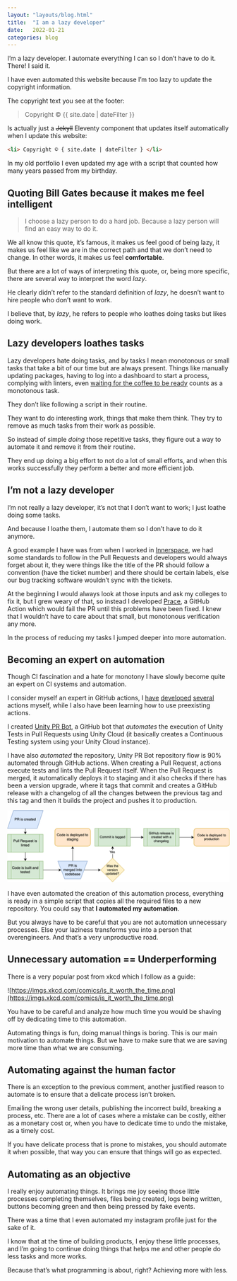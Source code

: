 ```yaml
---
layout: "layouts/blog.html"
title:  "I am a lazy developer"
date:   2022-01-21
categories: blog
---
```


I’m a lazy developer. I automate everything I can so I don’t have to do it. There! I said it.

I have even automated this website because I’m too lazy to update the copyright information.

The copyright text you see at the footer:

> Copyright © {{ site.date | dateFilter }}

Is actually just a ~~Jekyll~~ Eleventy component that updates itself automatically when I update this website:

```html
<li> Copyright © { site.date | dateFilter } </li>
```

In my old portfolio I even updated my age with a script that counted how many years passed from my birthday.

## Quoting Bill Gates because it makes me feel intelligent

> I choose a lazy person to do a hard job. Because a lazy person will find an easy way to do it.
> 

We all know this quote, it’s famous, it makes us feel good of being lazy, it makes us feel like we are in the correct path and that we don’t need to change. In other words, it makes us feel **comfortable**.

But there are a lot of ways of interpreting this quote, or, being more specific, there are several way to interpret the word *lazy*.

He clearly didn’t refer to the standard definition of *lazy*, he doesn’t want to hire people who don’t want to work.

I believe that, by *lazy*, he refers to people who loathes doing tasks but likes doing work.

## Lazy developers loathes tasks

Lazy developers hate doing tasks, and by tasks I mean monotonous or small tasks that take a bit of our time but are always present. 
Things like manually updating packages, having to log into a dashboard to start a process, complying with linters, even [waiting for the coffee to be ready](https://github.com/NARKOZ/hacker-scripts) counts as a monotonous task.

They don’t like following a script in their routine.

They want to do interesting work, things that make them think. They try to remove as much tasks from their work as possible.

So instead of simple *doing* those repetitive tasks, they figure out a way to automate it and remove it from their routine.

They end up doing a big effort to not do a lot of small efforts, and when this works successfully they perform a better and more efficient job.

## I’m not a lazy developer

I’m not really a lazy developer, it’s not that I don’t want to work; I just loathe doing some tasks.

And because I loathe them, I automate them so I don’t have to do it anymore.

A good example I have was from when I worked in [Innerspace](https://www.innerspace.eu/), we had some standards to follow in the Pull Requests and developers would always forget about it, they were things like the title of the PR should follow a convention (have the ticket number) and there should be certain labels, else our bug tracking software wouldn’t sync with the tickets.

At the beginning I would always look at those inputs and ask my colleges to fix it, but I grew weary of that, so instead I developed [Prace](https://github.com/marketplace/actions/prace-js), a GitHub Action which would fail the PR until this problems have been fixed. I knew that I wouldn’t have to care about that small, but monotonous verification any more.

In the process of reducing my tasks I jumped deeper into more automation.

## Becoming an expert on automation

Though CI fascination and a hate for monotony I have slowly become quite an expert on CI systems and automation.

I consider myself an expert in GitHub actions, I [have](https://github.com/Bullrich/Prace.js) [developed](https://github.com/Bullrich/commit-autotag) [several](https://github.com/Bullrich/update-node-scoped-dependencies) actions myself, while I also have been learning how to use preexisting actions.

I created [Unity PR Bot](https://unityprbot.com/), a GitHub bot that *automates* the execution of Unity Tests in Pull Requests using Unity Cloud (it basically creates a Continuous Testing system using your Unity Cloud instance).

I have also *automated* the repository, Unity PR Bot repository flow is 90% automated through GitHub actions. 
When creating a Pull Request, actions execute tests and lints the Pull Request itself. 
When the Pull Request is merged, it automatically deploys it to staging and it also checks if there has been a version upgrade, where it tags that commit and creates a GitHub release with a changelog of all the changes between the previous tag and this tag and then it builds the project and pushes it to production.

![automation-flow.png](../../img/posts/automation-flow.png)

I have even automated the creation of this automation process, everything is ready in a simple script that copies all the required files to a new repository. You could say that **I automated my automation**.

But you always have to be careful that you are not automation unnecessary processes. Else your laziness transforms you into a person that overengineers. And that’s a very unproductive road.

## Unnecessary automation == Underperforming

There is a very popular post from xkcd which I follow as a guide:

![https://imgs.xkcd.com/comics/is_it_worth_the_time.png](https://imgs.xkcd.com/comics/is_it_worth_the_time.png)

You have to be careful and analyze how much time you would be shaving off by dedicating time to this automation.

Automating things is fun, doing manual things is boring. This is our main motivation to automate things. But we have to make sure that we are saving more time than what we are consuming.

## Automating against the human factor

There is an exception to the previous comment, another justified reason to automate is to ensure that a delicate process isn’t broken.

Emailing the wrong user details, publishing the incorrect build, breaking a process, etc.
There are a lot of cases where a mistake can be costly, either as a monetary cost or, when you have to dedicate time to undo the mistake, as a timely cost.

If you have delicate process that is prone to mistakes, you should automate it when possible, that way you can ensure that things will go as expected.

## Automating as an objective

I really enjoy automating things. It brings me joy seeing those little processes completing themselves, files being created, logs being written, buttons becoming green and then being pressed by fake events.

There was a time that I even automated my instagram profile just for the sake of it.

I know that at the time of building products, I enjoy these little processes, and I’m going to continue doing things that helps me and other people do less tasks and more works.

Because that’s what programming is about, right? Achieving more with less.
